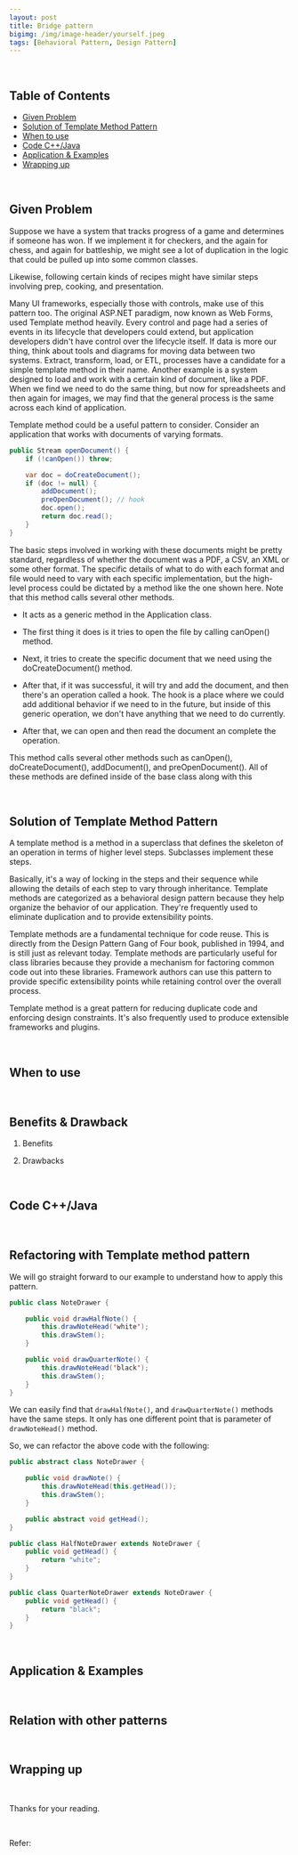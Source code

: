 ```yaml
---
layout: post
title: Bridge pattern
bigimg: /img/image-header/yourself.jpeg
tags: [Behavioral Pattern, Design Pattern]
---
```





<br>

## Table of Contents
- [Given Problem](#given-problem)
- [Solution of Template Method Pattern](#solution-of-template-method-pattern)
- [When to use](#when-to-use)
- [Code C++/Java](#code-C++/Java)
- [Application & Examples](#application-&-examples)
- [Wrapping up](#wrapping-up)

<br>

## Given Problem

Suppose we have a system that tracks progress of a game and determines if someone has won. If we implement it for checkers, and the again for chess, and again for battleship, we might see a lot of duplication in the logic that could be pulled up into some common classes.

Likewise, following certain kinds of recipes might have similar steps involving prep, cooking, and presentation.

Many UI frameworks, especially those with controls, make use of this pattern too.
The original ASP.NET paradigm, now known as Web Forms, used Template method heavily. Every control and page had a series of events in its lifecycle that developers could extend, but application developers didn't have control over the lifecycle itself. If data is more our thing, think about tools and diagrams for moving data between two systems. Extract, transform, load, or ETL, processes have a candidate for a simple template method in their name. Another example is a system designed to load and work with a certain kind of document, like a PDF. When we find we need to do the same thing, but now for spreadsheets and then again for images, we may find that the general process is the same across each kind of application.

Template method could be a useful pattern to consider. Consider an application that works with documents of varying formats.

```java
public Stream openDocument() {
    if (!canOpen()) throw;

    var doc = doCreateDocument();
    if (doc != null) {
        addDocument();
        preOpenDocument(); // hook
        doc.open();
        return doc.read();
    }
}
```

The basic steps involved in working with these documents might be pretty standard, regardless of whether the document was a PDF, a CSV, an XML or some other format. The specific details of what to do with each format and file would need to vary with each specific implementation, but the high-level process could be dictated by a method like the one shown here. Note that this method calls several other methods.
- It acts as a generic method in the Application class.

- The first thing it does is it tries to open the file by calling canOpen() method.

- Next, it tries to create the specific document that we need using the doCreateDocument() method. 

- After that, if it was successful, it will try and add the document, and then there's an operation called a hook. The hook is a place where we could add additional behavior if we need to in the future, but inside of this generic operation, we don't have anything that we need to do currently.

- After that, we can open and then read the document an complete the operation.

This method calls several other methods such as canOpen(), doCreateDocument(), addDocument(), and preOpenDocument(). All of these methods are defined inside of the base class along with this 

<br>

## Solution of Template Method Pattern

A template method is a method in a superclass that defines the skeleton of an operation in terms of higher level steps. Subclasses implement these steps.

Basically, it's a way of locking in the steps and their sequence while allowing the details of each step to vary through inheritance. Template methods are categorized as a behavioral design pattern because they help organize the behavior of our application. They're frequently used to eliminate duplication and to provide extensibility points.

Template methods are a fundamental technique for code reuse. This is directly from the Design Pattern Gang of Four book, published in 1994, and is still just as relevant today. Template methods are particularly useful for class libraries because they provide a mechanism for factoring common code out into these libraries. Framework authors can use this pattern to provide specific extensibility points while retaining control over the overall process.

Template method is a great pattern for reducing duplicate code and enforcing design constraints. It's also frequently used to produce extensible frameworks and plugins.




<br>

## When to use





<br>

## Benefits & Drawback
1. Benefits

    

2. Drawbacks


<br>

## Code C++/Java




<br>

## Refactoring with Template method pattern

We will go straight forward to our example to understand how to apply this pattern.

```java
public class NoteDrawer {

    public void drawHalfNote() {
        this.drawNoteHead('white');
        this.drawStem();
    }

    public void drawQuarterNote() {
        this.drawNoteHead('black');
        this.drawStem();
    }
}
```

We can easily find that ```drawHalfNote()```, and ```drawQuarterNote()``` methods have the same steps. It only has one different point that is parameter of ```drawNoteHead()``` method.

So, we can refactor the above code with the following:

```java
public abstract class NoteDrawer {

    public void drawNote() {
        this.drawNoteHead(this.getHead());
        this.drawStem();
    }

    public abstract void getHead();
}

public class HalfNoteDrawer extends NoteDrawer {
    public void getHead() {
        return "white";
    }
}

public class QuarterNoteDrawer extends NoteDrawer {
    public void getHead() {
        return "black";
    }
}
```


<br>

## Application & Examples





<br>

## Relation with other patterns



<br>

## Wrapping up




<br>

Thanks for your reading.

<br>

Refer:

